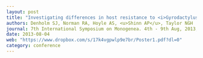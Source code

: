 ```yaml
---
layout: post
title: "Investigating differences in host resistance to <i>Gyrodactylus salaris</i> infections in Atlantic and Baltic salmon (poster)"
authors: Denholm SJ, Norman RA, Hoyle AS, <u>Shinn AP</u>, Taylor NGH
journal: 7th International Symposium on Monogenea. 4th - 9th Aug, 2013, Rio de Janeiro, RJ, Brazil
date: 2013-08-04
web: "https://www.dropbox.com/s/17k4vgpwlp9e7br/Poster1.pdf?dl=0"
category: conference
---
```

